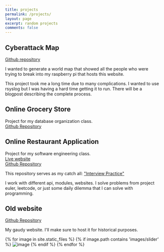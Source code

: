 ```yaml
---
title: projects
permalink: /projects/
layout: page
excerpt: random projects
comments: false
---
```

## Cyberattack Map

[Github repository](https://github.com/notedwin/attack-map)

I wanted to generate a world map that showed all the people who were trying to break into my raspberry pi that hosts this website.

This project took me a long time due to many complications. I wanted to use rsyslog but I was having a hard time getting it to run. There will be a blogpost describing the complete process.

## Online Grocery Store

Project for my database organization class.  
[Github Repository](https://github.com/notedwin/GroceryStore)  

## Online Restaurant Application

Project for my software engineering class.  
[Live website](https://restaurant.edwin.computer)  
[Github Repository](http://github.com/notedwin/restaurant-app)

This repository serves as my catch all: ["Interview Practice"](https://github.com/notedwin/interview-practice)  

I work with different api, modules, websites. I solve problems from project euler, leetcode, or just some daily dilemma that I can solve with programming.

## Old website

[Github Repository](https://github.com/notedwin/personal-website)

My gaudy website. I'll make sure to host it for historical purposes. 

{% for image in site.static_files %}
    {% if image.path contains 'images/slider' %}
        <img src="{{ site.baseurl }}{{ image.path }}" alt="image" />
    {% endif %}
{% endfor %}